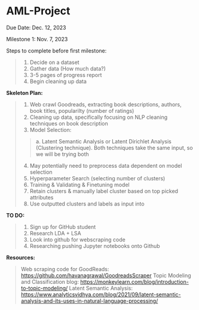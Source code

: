 # AML-Project
Due Date: Dec. 12, 2023

Milestone 1: Nov. 7, 2023

Steps to complete before first milestone:
> 1. Decide on a dataset
> 2. Gather data (How much data?)
> 3. 3-5 pages of progress report
> 4. Begin cleaning up data


**Skeleton Plan:**
> 1. Web crawl Goodreads, extracting book descriptions, authors, book titles, popularilty (number of ratings)
> 2. Cleaning up data, specifically focusing on NLP cleaning techniques on book description
> 3. Model Selection:
>> a. Latent Semantic Analysis or Latent Dirichlet Analysis (Clustering technique). Both techniques take the same input, so we will be trying both
> 4. May potentially need to preprocess data dependent on model selection
> 5. Hyperparameter Search (selecting number of clusters)
> 6. Training & Validating & Finetuning model
> 7. Retain clusters & manually label cluster based on top picked attributes
> 8. Use outputted clusters and labels as input into


**TO DO:**
> 1. Sign up for GitHub student  
> 2. Research LDA + LSA
> 3. Look into github for webscraping code
> 4. Researching pushing Jupyter notebooks onto Github


**Resources:**
> Web scraping code for GoodReads: https://github.com/havanagrawal/GoodreadsScraper
> Topic Modeling and Classification blog: https://monkeylearn.com/blog/introduction-to-topic-modeling/
> Latent Semantic Analysis: https://www.analyticsvidhya.com/blog/2021/09/latent-semantic-analysis-and-its-uses-in-natural-language-processing/
